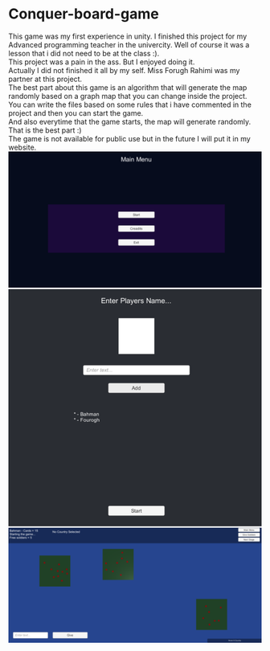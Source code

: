 # Conquer-board-game
This game was my first experience in unity. I finished this project for my Advanced programming teacher in the univercity. 
Well of course it was a lesson that i did not need to be at the class :).  
This project was a pain in the ass. But I enjoyed doing it.  
Actually I did not finished it all by my self. Miss Forugh Rahimi was my partner at this project.  
The best part about this game is an algorithm that will generate the map randomly based on a graph map that you can change inside the project.  
You can write the files based on some rules that i have commented in the project and then you can start the game.  
And also everytime that the game starts, the map will generate randomly. That is the best part :)  
The game is not available for public use but in the future I will put it in my website.  
![alt text](https://github.com/bahmanshadmehr/Projects-Screenshots/blob/master/conquer-1.PNG)
![alt text](https://github.com/bahmanshadmehr/Projects-Screenshots/blob/master/conquer-2.PNG)
![alt text](https://github.com/bahmanshadmehr/Projects-Screenshots/blob/master/conquer-3.PNG)
